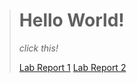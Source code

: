 
> # Hello World!
> *click this!*
> 
>[Lab Report 1](https://emrys025.github.io/cse15l-lab-reports/lab-report-1-week-2.html)
>[Lab Report 2](https://emrys025.github.io/cse15l-lab-reports/lab-report-2-week-4.html)
